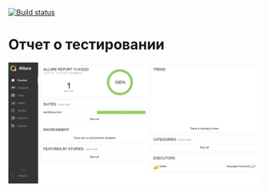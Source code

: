 
[![Build status](https://ci.appveyor.com/api/projects/status/cbdvfhof93kq2848?svg=true)](https://ci.appveyor.com/project/elakovnick24/aqa-homework-2-3)

# Отчет о тестировании 
![Screenshot](screenshot.png)